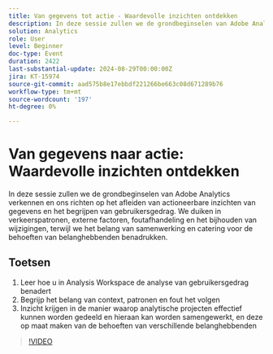 ```yaml
---
title: Van gegevens tot actie - Waardevolle inzichten ontdekken
description: In deze sessie zullen we de grondbeginselen van Adobe Analytics verkennen en ons richten op het afleiden van actioneerbare inzichten van gegevens en het begrijpen van gebruikersgedrag. We duiken in verkeerspatronen, externe factoren, foutafhandeling en het bijhouden van wijzigingen, terwijl we het belang van samenwerking en catering voor de behoeften van belanghebbenden benadrukken. Drie belangrijke routes voor het publiek - 1. Leer hoe u in Analysis Workspace de analyse van gebruikersgedrag benadert. 2. Inzicht in het belang van context, patronen en foutopsporing 3. Verzamel inzichten in de manier waarop analytische projecten op effectieve wijze kunnen worden gedeeld en aan deze projecten kunnen worden samengewerkt, zodat ze zijn afgestemd op de behoeften van verschillende belanghebbenden.
solution: Analytics
role: User
level: Beginner
doc-type: Event
duration: 2422
last-substantial-update: 2024-08-29T00:00:00Z
jira: KT-15974
source-git-commit: aad575b8e17ebbdf221266be663c08d671289b76
workflow-type: tm+mt
source-wordcount: '197'
ht-degree: 0%

---
```



# Van gegevens naar actie: Waardevolle inzichten ontdekken

In deze sessie zullen we de grondbeginselen van Adobe Analytics verkennen en ons richten op het afleiden van actioneerbare inzichten van gegevens en het begrijpen van gebruikersgedrag. We duiken in verkeerspatronen, externe factoren, foutafhandeling en het bijhouden van wijzigingen, terwijl we het belang van samenwerking en catering voor de behoeften van belanghebbenden benadrukken.

## Toetsen

1. Leer hoe u in Analysis Workspace de analyse van gebruikersgedrag benadert
2. Begrijp het belang van context, patronen en fout het volgen
3. Inzicht krijgen in de manier waarop analytische projecten effectief kunnen worden gedeeld en hieraan kan worden samengewerkt, en deze op maat maken van de behoeften van verschillende belanghebbenden

>[!VIDEO](https://video.tv.adobe.com/v/3432746/?learn=on)
